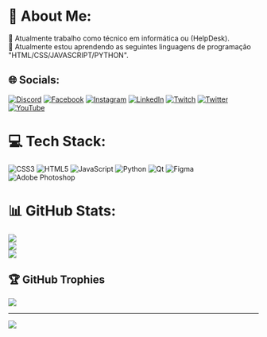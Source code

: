 # 💫 About Me:
🔭 Atualmente trabalho como técnico em informática ou (HelpDesk).<br>🌱 Atualmente estou aprendendo as seguintes linguagens de programação "HTML/CSS/JAVASCRIPT/PYTHON".


## 🌐 Socials:
[![Discord](https://img.shields.io/badge/Discord-%237289DA.svg?logo=discord&logoColor=white)](https://discord.gg/Jian_1901#2409) [![Facebook](https://img.shields.io/badge/Facebook-%231877F2.svg?logo=Facebook&logoColor=white)](https://facebook.com/https://www.facebook.com/Jian.ferreira17/) [![Instagram](https://img.shields.io/badge/Instagram-%23E4405F.svg?logo=Instagram&logoColor=white)](https://instagram.com/Jian_1901) [![LinkedIn](https://img.shields.io/badge/LinkedIn-%230077B5.svg?logo=linkedin&logoColor=white)](https://linkedin.com/in/https://www.linkedin.com/in/jian-rodrigues-ferreira-4a304a257/) [![Twitch](https://img.shields.io/badge/Twitch-%239146FF.svg?logo=Twitch&logoColor=white)](https://twitch.tv/Jian_1901) [![Twitter](https://img.shields.io/badge/Twitter-%231DA1F2.svg?logo=Twitter&logoColor=white)](https://twitter.com/Jian_1901) [![YouTube](https://img.shields.io/badge/YouTube-%23FF0000.svg?logo=YouTube&logoColor=white)](https://youtube.com/@Jian_1901) 

# 💻 Tech Stack:
![CSS3](https://img.shields.io/badge/css3-%231572B6.svg?style=for-the-badge&logo=css3&logoColor=white) ![HTML5](https://img.shields.io/badge/html5-%23E34F26.svg?style=for-the-badge&logo=html5&logoColor=white) ![JavaScript](https://img.shields.io/badge/javascript-%23323330.svg?style=for-the-badge&logo=javascript&logoColor=%23F7DF1E) ![Python](https://img.shields.io/badge/python-3670A0?style=for-the-badge&logo=python&logoColor=ffdd54) ![Qt](https://img.shields.io/badge/Qt-%23217346.svg?style=for-the-badge&logo=Qt&logoColor=white) 	![Figma](https://img.shields.io/badge/figma-%23F24E1E.svg?style=for-the-badge&logo=figma&logoColor=white) ![Adobe Photoshop](https://img.shields.io/badge/adobephotoshop-%2331A8FF.svg?style=for-the-badge&logo=adobephotoshop&logoColor=white)
# 📊 GitHub Stats:
![](https://github-readme-stats.vercel.app/api?username=jian-19&theme=monokai&hide_border=false&include_all_commits=true&count_private=true)<br/>
![](https://github-readme-streak-stats.herokuapp.com/?user=jian-19&theme=monokai&hide_border=false)<br/>
![](https://github-readme-stats.vercel.app/api/top-langs/?username=jian-19&theme=monokai&hide_border=false&include_all_commits=true&count_private=true&layout=compact)

## 🏆 GitHub Trophies
![](https://github-profile-trophy.vercel.app/?username=jian-19&theme=monokai&no-frame=false&no-bg=false&margin-w=4)

---
[![](https://visitcount.itsvg.in/api?id=jian-19&icon=5&color=4)](https://visitcount.itsvg.in)

